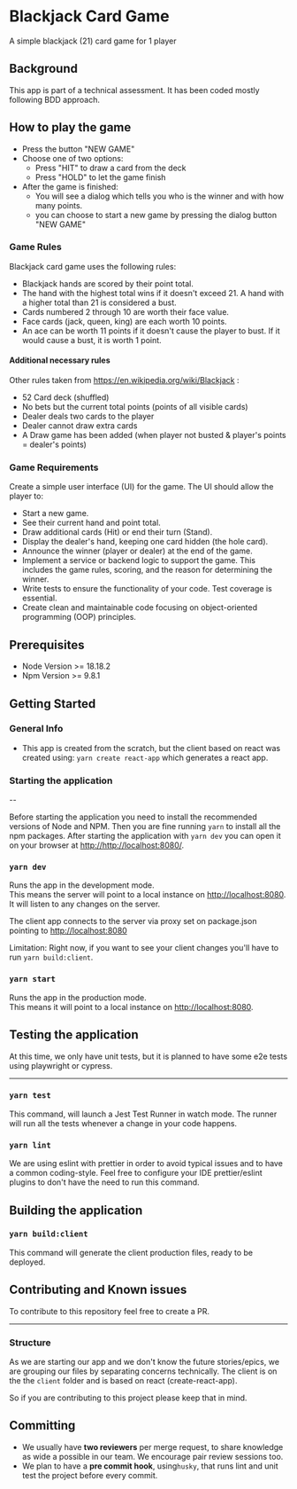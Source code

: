# Blackjack Card Game
A simple blackjack (21) card game for 1 player

## Background
This app is part of a technical assessment. It has been coded mostly following BDD approach.

## How to play the game
- Press the button "NEW GAME"
- Choose one of two options:
  - Press "HIT" to draw a card from the deck
  - Press "HOLD" to let the game finish
- After the game is finished:
  - You will see a dialog which tells you who is the winner and with how many points.
  - you can choose to start a new game by pressing the dialog button "NEW GAME"

### Game Rules
Blackjack card game uses the following rules:
* Blackjack hands are scored by their point total.
* The hand with the highest total wins if it doesn't exceed 21. A hand with a higher total than 21 is considered a bust.
* Cards numbered 2 through 10 are worth their face value.
* Face cards (jack, queen, king) are each worth 10 points.
* An ace can be worth 11 points if it doesn't cause the player to bust. If it would cause a bust, it is worth 1 point.

#### Additional necessary rules
Other rules taken from https://en.wikipedia.org/wiki/Blackjack :
* 52 Card deck (shuffled)
* No bets but the current total points (points of all visible cards)
* Dealer deals two cards to the player
* Dealer cannot draw extra cards
* A Draw game has been added (when player not busted & player's points = dealer's points)

### Game Requirements
Create a simple user interface (UI) for the game. The UI should allow the player to:
* Start a new game.
* See their current hand and point total.
* Draw additional cards (Hit) or end their turn (Stand).
* Display the dealer's hand, keeping one card hidden (the hole card).
* Announce the winner (player or dealer) at the end of the game.
* Implement a service or backend logic to support the game. This includes the game rules, scoring, and the reason for determining the winner.
* Write tests to ensure the functionality of your code. Test coverage is essential.
* Create clean and maintainable code focusing on object-oriented programming (OOP) principles.

## Prerequisites
- Node Version >= 18.18.2
- Npm Version >= 9.8.1

## Getting Started

### General Info
- This app is created from the scratch, but the client based on react was created using: `yarn create react-app` which generates a react app.

### Starting the application
--

Before starting the application you need to install the recommended versions of Node and NPM. Then you are fine running `yarn` to install all the npm packages.
After starting the application with `yarn dev` you can open it on your browser at [http://http://localhost:8080/](http://http://localhost:8080/).

### `yarn dev`

Runs the app in the development mode.<br />
This means the server will point to a local instance on [http://localhost:8080](http://localhost:8080). It will listen to any changes on the server.

The client app connects to the server via proxy set on package.json pointing to [http://localhost:8080](http://localhost:8080)

Limitation: Right now, if you want to see your client changes you'll have to run `yarn build:client`.


### `yarn start`

Runs the app in the production mode.<br />
This means it will point to a local instance on [http://localhost:8080](http://localhost:8080).



## Testing the application

At this time, we only have unit tests, but it is planned to have some e2e tests using playwright or cypress.

---

### `yarn test`

This command, will launch a Jest Test Runner in watch mode. The runner will run all the tests whenever a change in your code happens.

### `yarn lint`

We are using eslint with prettier in order to avoid typical issues and to have a common coding-style.
Feel free to configure your IDE prettier/eslint plugins to don't have the need to run this command.

## Building the application

### `yarn build:client`

This command will generate the client production files, ready to be deployed.

## Contributing and Known issues

To contribute to this repository feel free to create a PR.

---

### Structure

As we are starting our app and we don't know the future stories/epics, we are grouping our files by separating concerns technically. The client is on the the `client` folder and is based on react (create-react-app).

So if you are contributing to this project please keep that in mind.

## Committing

-  We usually have **two reviewers** per merge request, to share knowledge as wide a possible in our team. We encourage pair review sessions too.
-  We plan to have a **pre commit hook**, using`husky`, that runs lint and unit test the project before every commit.
